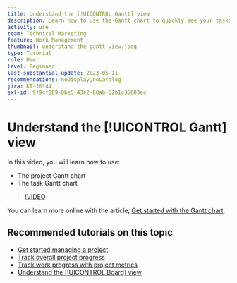 ```yaml
---
title: Understand the [!UICONTROL Gantt] view
description: Learn how to use the Gantt chart to quickly see your tasks and projects from a high level with a surprising amount of detail.
activity: use
team: Technical Marketing
feature: Work Management
thumbnail: understand-the-gantt-view.jpeg
type: Tutorial
role: User
level: Beginner
last-substantial-update: 2023-05-11
recommendations: noDisplay,noCatalog
jira: KT-10144
exl-id: 9f9cf889-8be5-43e2-88ab-52b1c35603ec
---
```

# Understand the [!UICONTROL Gantt] view

In this video, you will learn how to use:

* The project Gantt chart
* The task Gantt chart

>[!VIDEO](https://video.tv.adobe.com/v/3419304/?quality=12&learn=on)

You can learn more online with the article, [Get started with the Gantt chart](https://experienceleague.adobe.com/docs/workfront/using/manage-work/the-gantt-chart/gantt-chart-overview/get-started-with-gantt.html?lang=en).

## Recommended tutorials on this topic

* [Get started managing a project](/help/manage-work/projects/getting-started-manage-a-project.md)
* [Track overall project progress](/help/manage-work/projects/track-overall-project-progress.md)
* [Track work progress with project metrics](/help/manage-work/projects/track-work-progress-with-project-metrics.md)
* [Understand the [!UICONTROL Board] view](/help/manage-work/projects/understand-the-board-view.md)

